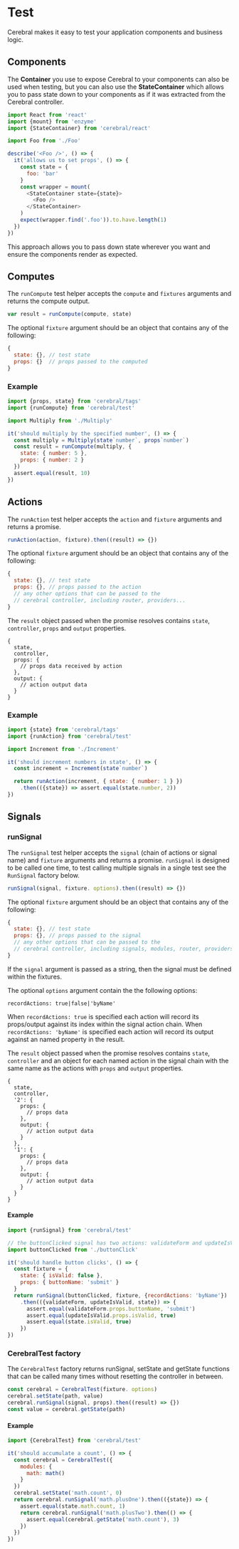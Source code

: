 # Test

Cerebral makes it easy to test your application components and business logic.

## Components
The **Container** you use to expose Cerebral to your components can also be used when testing, but you can also use the **StateContainer** which allows you to pass state down to your components as if it was extracted from the Cerebral controller.

```js
import React from 'react'
import {mount} from 'enzyme'
import {StateContainer} from 'cerebral/react'

import Foo from './Foo'

describe('<Foo />', () => {
  it('allows us to set props', () => {
    const state = {
      foo: 'bar'
    }
    const wrapper = mount(
      <StateContainer state={state}>
        <Foo />
      </StateContainer>
    )
    expect(wrapper.find('.foo')).to.have.length(1)
  })
})
```

This approach allows you to pass down state wherever you want and ensure the components render as expected.

## Computes

The `runCompute` test helper accepts the `compute` and `fixtures` arguments and returns the compute output.

```js
var result = runCompute(compute, state)
```

The optional `fixture` argument should be an object that contains any of the following:

```js
{
  state: {}, // test state
  props: {}  // props passed to the computed
}
```

### Example

```js
import {props, state} from 'cerebral/tags'
import {runCompute} from 'cerebral/test'

import Multiply from './Multiply'

it('should multiply by the specified number', () => {
  const multiply = Multiply(state`number`, props`number`)
  const result = runCompute(multiply, {
    state: { number: 5 },
    props: { number: 2 }
  })
  assert.equal(result, 10)
})
```

## Actions

The `runAction` test helper accepts the `action` and `fixture` arguments and returns a promise.

```js
runAction(action, fixture).then((result) => {})
```

The optional `fixture` argument should be an object that contains any of the following:

```js
{
  state: {}, // test state
  props: {}, // props passed to the action
  // any other options that can be passed to the
  // cerebral controller, including router, providers...
}
```

The `result` object passed when the promise resolves contains `state`, `controller`, `props` and `output` properties.

```
{
  state,
  controller,
  props: {
    // props data received by action
  },
  output: {
    // action output data
  }
}
```

### Example

```js
import {state} from 'cerebral/tags'
import {runAction} from 'cerebral/test'

import Increment from './Increment'

it('should increment numbers in state', () => {
  const increment = Increment(state`number`)

  return runAction(increment, { state: { number: 1 } })
    .then(({state}) => assert.equal(state.number, 2))
})
```

## Signals

### runSignal

The `runSignal` test helper accepts the `signal` (chain of actions or signal name) and `fixture` arguments and returns a promise. `runSignal` is designed to be called one time, to test calling multiple signals in a single test see the `RunSignal` factory below.

```js
runSignal(signal, fixture. options).then((result) => {})
```

The optional `fixture` argument should be an object that contains any of the following:

```js
{
  state: {}, // test state
  props: {}, // props passed to the signal
  // any other options that can be passed to the
  // cerebral controller, including signals, modules, router, providers...
}
```

If the `signal` argument is passed as a string, then the signal must be defined within the fixtures.

The optional `options` argument contain the the following options:

`recordActions: true|false|'byName'`

When `recordActions: true` is specified each action will record its props/output against its index within the signal action chain. When `recordActions: 'byName'` is specified each action will record its output against an named property in the result.

The `result` object passed when the promise resolves contains `state`, `controller` and an object for each named action in the signal chain with the same name as the actions with `props` and `output` properties.

```
{
  state,
  controller,
  '2': {
    props: {
      // props data
    },
    output: {
      // action output data
    }
  },
  '1': {
    props: {
      // props data
    },
    output: {
      // action output data
    }
  }
}
```

#### Example

```js
import {runSignal} from 'cerebral/test'

// the buttonClicked signal has two actions: validateForm and updateIsValid
import buttonClicked from './buttonClick'

it('should handle button clicks', () => {
  const fixture = {
    state: { isValid: false },
    props: { buttonName: 'submit' }
  }
  return runSignal(buttonClicked, fixture, {recordActions: 'byName'})
    .then(({validateForm, updateIsValid, state}) => {
      assert.equal(validateForm.props.buttonName, 'submit')
      assert.equal(updateIsValid.props.isValid, true)
      assert.equal(state.isValid, true)
    })
})
```

### CerebralTest factory

The `CerebralTest` factory returns runSignal, setState and getState functions that can be called many times without resetting the controller in between.

```js
const cerebral = CerebralTest(fixture. options)
cerebral.setState(path, value)
cerebral.runSignal(signal, props).then((result) => {})
const value = cerebral.getState(path)
```

#### Example

```js
import {CerebralTest} from 'cerebral/test'

it('should accumulate a count', () => {
  const cerebral = CerebralTest({
    modules: {
      math: math()
    }
  })
  cerebral.setState('math.count', 0)
  return cerebral.runSignal('math.plusOne').then(({state}) => {
    assert.equal(state.math.count, 1)
    return cerebral.runSignal('math.plusTwo').then(() => {
      assert.equal(cerebral.getState('math.count'), 3)
    })
  })
})
```
